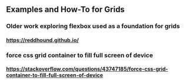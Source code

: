 ## Examples and How-To for Grids

### Older work exploring flexbox used as a foundation for grids
#### https://reddhound.github.io/

### force css grid container to fill full screen of device
#### https://stackoverflow.com/questions/43747185/force-css-grid-container-to-fill-full-screen-of-device
